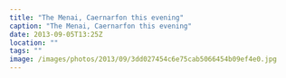 ```yaml
---
title: "The Menai, Caernarfon this evening"
caption: "The Menai, Caernarfon this evening"
date: 2013-09-05T13:25Z
location: ""
tags: ""
image: /images/photos/2013/09/3dd027454c6e75cab5066454b09ef4e0.jpg
---
```

